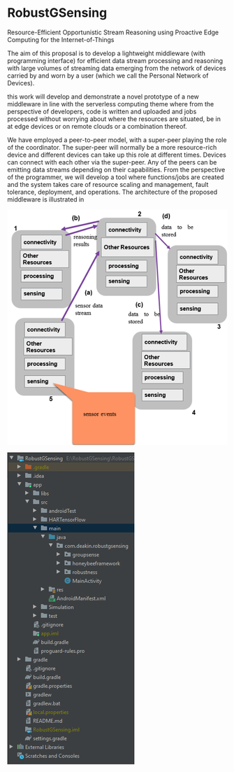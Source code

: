 # RobustGSensing
Resource-Efficient Opportunistic Stream Reasoning using Proactive Edge Computing for the Internet-of-Things



The aim of this proposal is to develop a lightweight middleware (with programming interface) for efficient data stream processing and reasoning with large volumes of streaming data emerging from the network of devices carried by and worn by a user (which we call the Personal Network of Devices).


this work will develop and demonstrate a novel prototype of a new middleware in line with the serverless computing theme where from the perspective of developers, code is written and uploaded and jobs processed without worrying about where the resources are situated, be in at edge devices or on remote clouds or a combination thereof.

We have employed a peer-to-peer model, with a super-peer playing the role of the coordinator. The super-peer will normally be a more resource-rich device and different devices can take up this role at different times. Devices can connect with each other via the super-peer. Any of the peers can be emitting data streams depending on their capabilities. 
From the perspective of the programmer, we will develop a tool where functions/jobs are created and the system takes care of resource scaling and management, fault tolerance, deployment, and operations. The architecture of the proposed middleware is illustrated in

![Alt text](https://github.com/abkenar/RobustGSensing/blob/master/figures/robustgsensing.png "RobustGSensing")




![Alt text](https://github.com/abkenar/RobustGSensing/blob/master/figures/packages.png "Project Packages")
